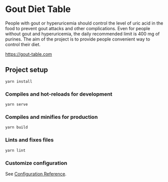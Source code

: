 # Gout Diet Table

People with gout or hyperuricemia should control the level of uric acid in the food to prevent gout attacks and other complications. Even for people without gout and hyperuricemia, the daily recommended limit is 400 mg of purines. The aim of the project is to provide people convenient way to control their diet.

https://gout-table.com

## Project setup
```
yarn install
```

### Compiles and hot-reloads for development
```
yarn serve
```

### Compiles and minifies for production
```
yarn build
```

### Lints and fixes files
```
yarn lint
```

### Customize configuration
See [Configuration Reference](https://cli.vuejs.org/config/).
